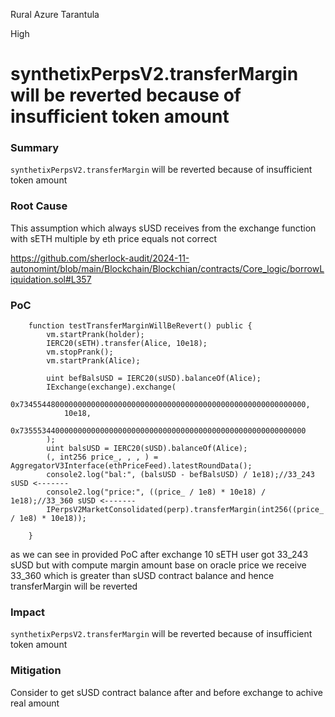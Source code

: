 Rural Azure Tarantula

High

# synthetixPerpsV2.transferMargin will be reverted because of insufficient token amount

### Summary

`synthetixPerpsV2.transferMargin` will be reverted because of insufficient token amount

### Root Cause


This assumption which always sUSD receives from the exchange function with sETH multiple by eth price equals not correct

https://github.com/sherlock-audit/2024-11-autonomint/blob/main/Blockchain/Blockchian/contracts/Core_logic/borrowLiquidation.sol#L357

### PoC

```solidity
    function testTransferMarginWillBeRevert() public {
        vm.startPrank(holder);
        IERC20(sETH).transfer(Alice, 10e18);
        vm.stopPrank();
        vm.startPrank(Alice);

        uint befBalsUSD = IERC20(sUSD).balanceOf(Alice);
        IExchange(exchange).exchange(
            0x7345544800000000000000000000000000000000000000000000000000000000,
            10e18,
            0x7355534400000000000000000000000000000000000000000000000000000000
        );
        uint balsUSD = IERC20(sUSD).balanceOf(Alice);
        (, int256 price_, , , ) = AggregatorV3Interface(ethPriceFeed).latestRoundData();
        console2.log("bal:", (balsUSD - befBalsUSD) / 1e18);//33_243 sUSD <-------
        console2.log("price:", ((price_ / 1e8) * 10e18) / 1e18);//33_360 sUSD <-------
        IPerpsV2MarketConsolidated(perp).transferMargin(int256((price_ / 1e8) * 10e18));
        
    }
```
as we can see in provided PoC after exchange 10 sETH user got 33_243 sUSD but with compute margin amount base on oracle price we receive 33_360 which is greater than sUSD contract balance and hence transferMargin will be reverted  

### Impact

`synthetixPerpsV2.transferMargin` will be reverted because of insufficient token amount

### Mitigation

Consider to get sUSD contract balance after and before exchange to achive real amount